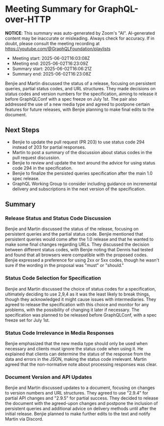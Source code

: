 # Meeting Summary for GraphQL-over-HTTP

**NOTICE**: This summary was auto-generated by Zoom's "AI". AI-generated
content may be inaccurate or misleading. Always check for accuracy. If in
doubt, please consult the meeting recording at
https://youtube.com/@GraphQLFoundation/playlists

- Meeting start: 2025-06-02T16:03:08Z
- Meeting end: 2025-06-02T16:23:09Z
- Summary start: 2025-06-02T16:06:21Z
- Summary end: 2025-06-02T16:23:08Z

Benjie and Martin discussed the status of a release, focusing on persistent queries, partial status codes, and URL structures. They made decisions on status codes and version numbers for the specification, aiming to release it before GraphQLConf with a spec freeze on July 1st. The pair also addressed the use of a new media type and agreed to postpone certain features for future releases, with Benjie planning to make final edits to the document.

## Next Steps

- Benjie to update the pull request (PR 203) to use status code 294 instead of 203 for partial responses.
- Martin to post a summary of the discussion about status codes in the pull request discussion.
- Benjie to review and update the text around the advice for using status code 294 in the specification.
- Benjie to finalize the persisted queries specification after the main 1.0 spec release.
- GraphQL Working Group to consider including guidance on incremental delivery and subscriptions in the next version of the specification.

## Summary

### Release Status and Status Code Discussion

Benjie and Martin discussed the status of the release, focusing on persistent queries and the partial status code. Benjie mentioned that persistent queries would come after the 1.0 release and that he wanted to make some final changes regarding URLs. They discussed the decision between different status codes, with Benjie noting that Dennis had tested and found that all browsers were compatible with the proposed codes. Benjie expressed a preference for using 2xx or 5xx codes, though he wasn't sure if the wording in the proposal was "must" or "should."

### Status Code Selection for Specification

Benjie and Martin discussed the choice of status codes for a specification, ultimately deciding to use 2,9,4 as it was the least likely to break things, though they acknowledged it might cause issues with intermediaries. They agreed to release the specification with this choice and monitor for any problems, with the possibility of changing it later if necessary. The specification was planned to be released before GraphQLConf, with a spec freeze set for July 1st.

### Status Code Irrelevance in Media Responses

Benjie emphasized that the new media type should only be used when necessary and clients must ignore the status code when using it. He explained that clients can determine the status of the response from the data and errors in the JSON, making the status code irrelevant. Martin agreed that the non-normative note about processing responses was clear.

### Document Version and API Updates

Benjie and Martin discussed updates to a document, focusing on changes to version numbers and URL structures. They agreed to use "2.9.4" for partial API changes and "2.9.5" for partial success. They decided to release the document with the agreed-upon changes and postpone the inclusion of persistent queries and additional advice on delivery methods until after the initial release. Benjie planned to make further edits to the text and notify Martin via Discord.
